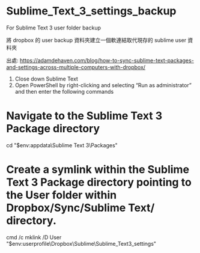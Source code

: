 # Sublime_Text_3_settings_backup
For Sublime Text 3 user folder backup

將 dropbox 的 user backup 資料夾建立一個軟連結取代現存的 sublime user 資料夾 

出處:
https://adamdehaven.com/blog/how-to-sync-sublime-text-packages-and-settings-across-multiple-computers-with-dropbox/

1. Close down Sublime Text
2. Open PowerShell by right-clicking and selecting “Run as administrator” and then enter the following commands

# Navigate to the Sublime Text 3 Package directory
cd "$env:appdata\Sublime Text 3\Packages"

# Create a symlink within the Sublime Text 3 Package directory pointing to the User folder within Dropbox/Sync/Sublime Text/ directory.
cmd /c mklink /D User "$env:userprofile\Dropbox\Sublime\Sublime_Text3_settings"